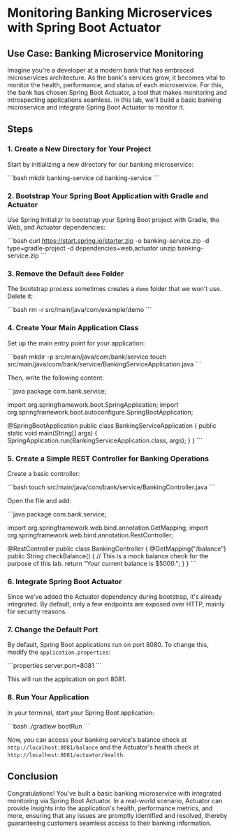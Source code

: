 
# **Monitoring Banking Microservices with Spring Boot Actuator**

## **Use Case: Banking Microservice Monitoring**

Imagine you're a developer at a modern bank that has embraced microservices architecture. As the bank's services grow, it becomes vital to monitor the health, performance, and status of each microservice. For this, the bank has chosen Spring Boot Actuator, a tool that makes monitoring and introspecting applications seamless. In this lab, we'll build a basic banking microservice and integrate Spring Boot Actuator to monitor it.

## **Steps**

### **1. Create a New Directory for Your Project**

Start by initializing a new directory for our banking microservice:

\```bash
mkdir banking-service
cd banking-service
\```

### **2. Bootstrap Your Spring Boot Application with Gradle and Actuator**

Use Spring Initializr to bootstrap your Spring Boot project with Gradle, the Web, and Actuator dependencies:

\```bash
curl https://start.spring.io/starter.zip -o banking-service.zip -d type=gradle-project -d dependencies=web,actuator
unzip banking-service.zip
\```

### **3. Remove the Default `demo` Folder**

The bootstrap process sometimes creates a `demo` folder that we won't use. Delete it:

\```bash
rm -r src/main/java/com/example/demo
\```

### **4. Create Your Main Application Class**

Set up the main entry point for your application:

\```bash
mkdir -p src/main/java/com/bank/service
touch src/main/java/com/bank/service/BankingServiceApplication.java
\```

Then, write the following content:

\```java
package com.bank.service;

import org.springframework.boot.SpringApplication;
import org.springframework.boot.autoconfigure.SpringBootApplication;

@SpringBootApplication
public class BankingServiceApplication {
    public static void main(String[] args) {
        SpringApplication.run(BankingServiceApplication.class, args);
    }
}
\```

### **5. Create a Simple REST Controller for Banking Operations**

Create a basic controller:

\```bash
touch src/main/java/com/bank/service/BankingController.java
\```

Open the file and add:

\```java
package com.bank.service;

import org.springframework.web.bind.annotation.GetMapping;
import org.springframework.web.bind.annotation.RestController;

@RestController
public class BankingController {
    @GetMapping("/balance")
    public String checkBalance() {
        // This is a mock balance check for the purpose of this lab.
        return "Your current balance is $5000.";
    }
}
\```

### **6. Integrate Spring Boot Actuator**

Since we've added the Actuator dependency during bootstrap, it's already integrated. By default, only a few endpoints are exposed over HTTP, mainly for security reasons.

### **7. Change the Default Port**

By default, Spring Boot applications run on port 8080. To change this, modify the `application.properties`:

\```properties
server.port=8081
\```

This will run the application on port 8081.

### **8. Run Your Application**

In your terminal, start your Spring Boot application:

\```bash
./gradlew bootRun
\```

Now, you can access your banking service's balance check at `http://localhost:8081/balance` and the Actuator's health check at `http://localhost:8081/actuator/health`.

## **Conclusion**

Congratulations! You've built a basic banking microservice with integrated monitoring via Spring Boot Actuator. In a real-world scenario, Actuator can provide insights into the application's health, performance metrics, and more, ensuring that any issues are promptly identified and resolved, thereby guaranteeing customers seamless access to their banking information.
